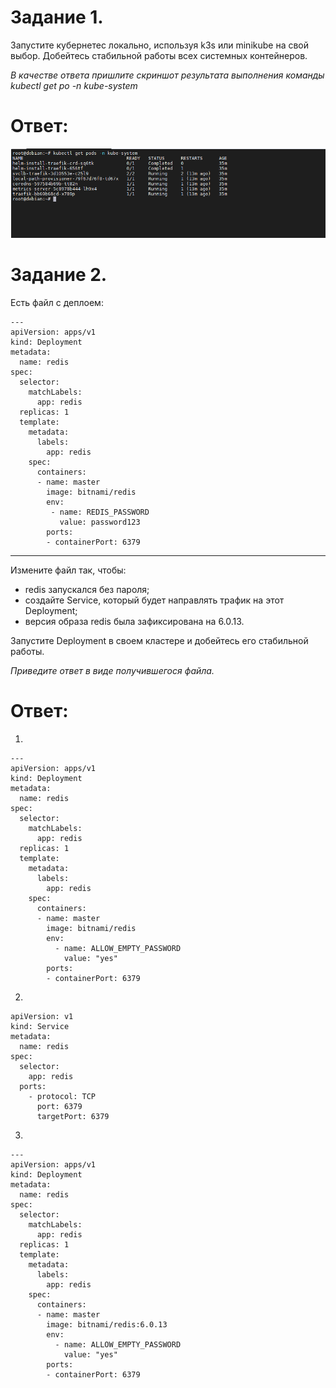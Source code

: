 # Задание 1.
Запустите кубернетес локально, используя k3s или minikube на свой выбор. 
Добейтесь стабильной работы всех системных контейнеров.

*В качестве ответа пришлите скриншот результата выполнения команды kubectl get po -n kube-system*  

# Ответ:  

![pic1](1.PNG)  

# Задание 2.
Есть файл с деплоем:

```
---
apiVersion: apps/v1
kind: Deployment
metadata:
  name: redis
spec:
  selector:
    matchLabels:
      app: redis
  replicas: 1
  template:
    metadata:
      labels:
        app: redis
    spec:
      containers:
      - name: master
        image: bitnami/redis
        env:
         - name: REDIS_PASSWORD
           value: password123
        ports:
        - containerPort: 6379
```  
---
Измените файл так, чтобы:

* redis запускался без пароля;
* создайте Service, который будет направлять трафик на этот Deployment;
* версия образа redis была зафиксирована на 6.0.13.

Запустите Deployment в своем кластере и добейтесь его стабильной работы.

*Приведите ответ в виде получившегося файла.*  

# Ответ:  
1. 
```
---
apiVersion: apps/v1
kind: Deployment
metadata:
  name: redis
spec:
  selector:
    matchLabels:
      app: redis
  replicas: 1
  template:
    metadata:
      labels:
        app: redis
    spec:
      containers:
      - name: master
        image: bitnami/redis
        env:
          - name: ALLOW_EMPTY_PASSWORD
            value: "yes"
        ports:
        - containerPort: 6379
```  
2. 
```
apiVersion: v1
kind: Service
metadata:
  name: redis
spec:
  selector:
    app: redis
  ports:
    - protocol: TCP
      port: 6379
      targetPort: 6379
```  
3. 
```
---
apiVersion: apps/v1
kind: Deployment
metadata:
  name: redis
spec:
  selector:
    matchLabels:
      app: redis
  replicas: 1
  template:
    metadata:
      labels:
        app: redis
    spec:
      containers:
      - name: master
        image: bitnami/redis:6.0.13
        env:
          - name: ALLOW_EMPTY_PASSWORD
            value: "yes"
        ports:
        - containerPort: 6379

```